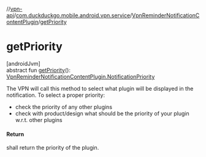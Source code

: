 //[vpn-api](../../../index.md)/[com.duckduckgo.mobile.android.vpn.service](../index.md)/[VpnReminderNotificationContentPlugin](index.md)/[getPriority](get-priority.md)

# getPriority

[androidJvm]\
abstract fun [getPriority](get-priority.md)(): [VpnReminderNotificationContentPlugin.NotificationPriority](-notification-priority/index.md)

The VPN will call this method to select what plugin will be displayed in the notification. To select a proper priority:

- 
   check the priority of any other plugins
- 
   check with product/design what should be the priority of your plugin w.r.t. other plugins

#### Return

shall return the priority of the plugin.
